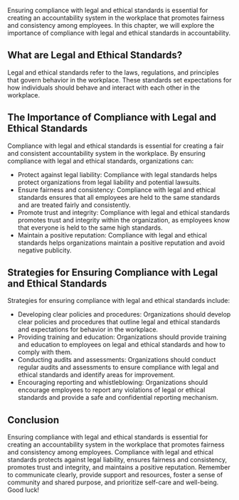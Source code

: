 
Ensuring compliance with legal and ethical standards is essential for creating an accountability system in the workplace that promotes fairness and consistency among employees. In this chapter, we will explore the importance of compliance with legal and ethical standards in accountability.

What are Legal and Ethical Standards?
-------------------------------------

Legal and ethical standards refer to the laws, regulations, and principles that govern behavior in the workplace. These standards set expectations for how individuals should behave and interact with each other in the workplace.

The Importance of Compliance with Legal and Ethical Standards
-------------------------------------------------------------

Compliance with legal and ethical standards is essential for creating a fair and consistent accountability system in the workplace. By ensuring compliance with legal and ethical standards, organizations can:

* Protect against legal liability: Compliance with legal standards helps protect organizations from legal liability and potential lawsuits.
* Ensure fairness and consistency: Compliance with legal and ethical standards ensures that all employees are held to the same standards and are treated fairly and consistently.
* Promote trust and integrity: Compliance with legal and ethical standards promotes trust and integrity within the organization, as employees know that everyone is held to the same high standards.
* Maintain a positive reputation: Compliance with legal and ethical standards helps organizations maintain a positive reputation and avoid negative publicity.

Strategies for Ensuring Compliance with Legal and Ethical Standards
-------------------------------------------------------------------

Strategies for ensuring compliance with legal and ethical standards include:

* Developing clear policies and procedures: Organizations should develop clear policies and procedures that outline legal and ethical standards and expectations for behavior in the workplace.
* Providing training and education: Organizations should provide training and education to employees on legal and ethical standards and how to comply with them.
* Conducting audits and assessments: Organizations should conduct regular audits and assessments to ensure compliance with legal and ethical standards and identify areas for improvement.
* Encouraging reporting and whistleblowing: Organizations should encourage employees to report any violations of legal or ethical standards and provide a safe and confidential reporting mechanism.

Conclusion
----------

Ensuring compliance with legal and ethical standards is essential for creating an accountability system in the workplace that promotes fairness and consistency among employees. Compliance with legal and ethical standards protects against legal liability, ensures fairness and consistency, promotes trust and integrity, and maintains a positive reputation. Remember to communicate clearly, provide support and resources, foster a sense of community and shared purpose, and prioritize self-care and well-being. Good luck!
